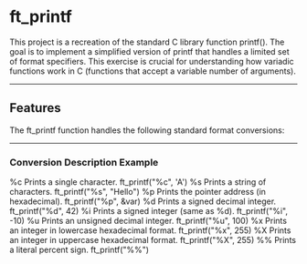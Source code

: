 # ft_printf

This project is a recreation of the standard C library function printf(). The goal is to implement a simplified version of printf that handles a limited set of format specifiers. This exercise is crucial for understanding how variadic functions work in C (functions that accept a variable number of arguments).

---

## Features

The ft_printf function handles the following standard format conversions:

---

### Conversion	Description	Example

%c	Prints a single character.	ft_printf("%c", 'A')
%s	Prints a string of characters.	ft_printf("%s", "Hello")
%p	Prints the pointer address (in hexadecimal).	ft_printf("%p", &var)
%d	Prints a signed decimal integer.	ft_printf("%d", 42)
%i	Prints a signed integer (same as %d).	ft_printf("%i", -10)
%u	Prints an unsigned decimal integer.	ft_printf("%u", 100)
%x	Prints an integer in lowercase hexadecimal format.	ft_printf("%x", 255)
%X	Prints an integer in uppercase hexadecimal format.	ft_printf("%X", 255)
%%	Prints a literal percent sign.	ft_printf("%%")


